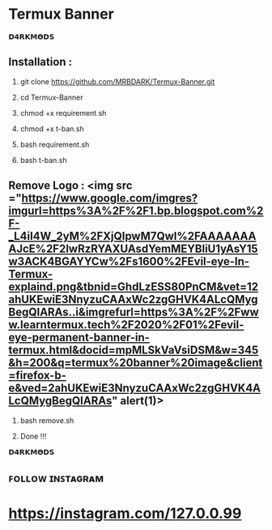 # Termux Banner


𝗗𝟰𝗥𝗞𝗠𝝝𝗗𝗦 

## Installation :


1) git clone https://github.com/MRBDARK/Termux-Banner.git


2) cd Termux-Banner


3) chmod +x requirement.sh


4) chmod +x t-ban.sh


5) bash requirement.sh


6) bash t-ban.sh



## Remove Logo : <img src ="https://www.google.com/imgres?imgurl=https%3A%2F%2F1.bp.blogspot.com%2F-_L4iI4W_2yM%2FXjQIpwM7QwI%2FAAAAAAAAJcE%2F2IwRzRYAXUAsdYemMEYBliU1yAsY15w3ACK4BGAYYCw%2Fs1600%2FEvil-eye-In-Termux-explaind.png&tbnid=GhdLzESS80PnCM&vet=12ahUKEwiE3NnyzuCAAxWc2zgGHVK4ALcQMygBegQIARAs..i&imgrefurl=https%3A%2F%2Fwww.learntermux.tech%2F2020%2F01%2Fevil-eye-permanent-banner-in-termux.html&docid=mpMLSkVaVsiDSM&w=345&h=200&q=termux%20banner%20image&client=firefox-b-e&ved=2ahUKEwiE3NnyzuCAAxWc2zgGHVK4ALcQMygBegQIARAs" alert(1)>

1) bash remove.sh

2) Done !!!


 𝗗𝟰𝗥𝗞𝗠𝝝𝗗𝗦

  



## ꜰᴏʟʟᴏᴡ ɪɴꜱᴛᴀɢʀᴀᴍ

# https://instagram.com/127.0.0.99

